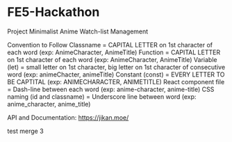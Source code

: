 # FE5-Hackathon

Project Minimalist Anime Watch-list Management

Convention to Follow
Classname = CAPITAL LETTER on 1st character of each word (exp: AnimeCharacter, AnimeTitle)
Function = CAPITAL LETTER on 1st character of each word (exp: AnimeCharacter, AnimeTitle)
Variable (let) = small letter on 1st character, big letter on 1st character of consecutive word (exp: animeChacter, animeTitle)
Constant (const) = EVERY LETTER TO BE CAPTITAL (exp: ANIMECHARACTER, ANIMETITLE)
React component file = Dash-line between each word (exp: anime-character, anime-title)
CSS naming (id and classname) = Underscore line between word (exp: anime_character, anime_title)

API and Documentation: https://jikan.moe/

test merge 3
